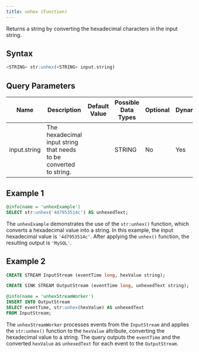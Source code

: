 ```yaml
---
title: unhex (Function)
---
```


Returns a string by converting the hexadecimal characters in the input string.

## Syntax

```sql
<STRING> str:unhex(<STRING> input.string)
```

## Query Parameters

| Name | Description | Default Value | Possible Data Types | Optional | Dynamic |
|------|-------------|---------------|---------------------|----------|---------|
| input.string | The hexadecimal input string that needs to be converted to string. |               | STRING              | No       | Yes     |

## Example 1

```sql
@info(name = 'unhexExample')
SELECT str:unhex('4d7953514c') AS unhexedText;
```

The `unhexExample` demonstrates the use of the `str:unhex()` function, which converts a hexadecimal value into a string. In this example, the input hexadecimal value is `'4d7953514c'`. After applying the `unhex()` function, the resulting output is `'MySQL'`.

## Example 2

```sql
CREATE STREAM InputStream (eventTime long, hexValue string);

CREATE SINK STREAM OutputStream (eventTime long, unhexedText string);

@info(name = 'unhexStreamWorker')
INSERT INTO OutputStream
SELECT eventTime, str:unhex(hexValue) AS unhexedText
FROM InputStream;
```

The `unhexStreamWorker` processes events from the `InputStream` and applies the `str:unhex()` function to the `hexValue` attribute, converting the hexadecimal value to a string. The query outputs the `eventTime` and the converted `hexValue` as `unhexedText` for each event to the `OutputStream`.
